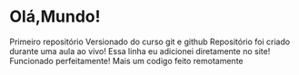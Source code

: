 # Olá,Mundo!
 Primeiro repositório Versionado do curso git e github
 Repositório foi criado durante uma aula ao vivo!
 Essa linha eu  adicionei diretamente no site! Funcionado perfeitamente!
Mais um codigo feito remotamente
